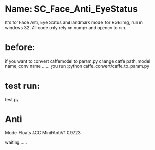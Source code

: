 # Name: SC_Face_Anti_EyeStatus

It's for Face Anti, Eye Status and landmark model for RGB img, run in windows 32.
All code only rely on numpy and opencv to run. 


# before:
if you want to convert caffemodel to param.py
change caffe path, model name, conv name ……
you run :python caffe_convert/caffe_to_param.py

# test run:
test.py

# Anti
Model       Floats   ACC
MiniFAntiV1          0.9723

waiting……
